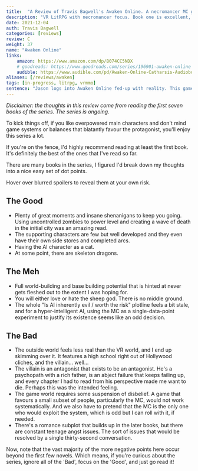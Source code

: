 ```yaml
---
title:  "A Review of Travis Bagwell's Awaken Online. A necromancer MC games the system as much as he can."
description: "VR LitRPG with necromancer focus. Book one is excellent, so give it a shot and ignore the hate."
date: 2021-12-04
auth: Travis Bagwell
categories: [reviews]
review: C
weight: 37
name: "Awaken Online"
links:
    amazon: https://www.amazon.com/dp/B074CC5NDX
    # goodreads: https://www.goodreads.com/series/196901-awaken-online
    audible: https://www.audible.com/pd/Awaken-Online-Catharsis-Audiobook/B01L7UC1SU
aliases: [/reviews/awaken]
tags: [in-progress, litrpg, vrmmo]
sentence: "Jason logs into Awaken Online fed-up with reality. This game is his ticket to power and freedom."
---
```


*Disclaimer: the thoughts in this review come from reading the first seven books of the series. The series is ongoing.*

To kick things off, if you like overpowered main characters and don't mind game systems or balances that blatantly favour the protagonist, you'll enjoy this series a lot.

If you're on the fence, I'd highly recommend reading at least the first book. It's definitely the best of the ones that I've read so far.

There are many books in the series, I figured I'd break down my thoughts into a nice easy set of dot points.

Hover over blurred spoilers to reveal them at your own risk.

## The Good

* Plenty of great moments and insane shenanigans to keep you going. <span class="spoiler">Using uncontrolled zombies to power level and creating a wave of death in the initial city was an amazing read.</span>
* The supporting characters are few but well developed and they even have their own side stores and completed arcs.
* Having the AI character as a cat.
* At some point, there are skeleton dragons.



## The Meh

* Full world-building and base building potential that is hinted at never gets fleshed out to the extent I was hoping for.
* You will either love or hate the sheep god. There is no middle ground.
* The whole "Is AI inherently evil / worth the risk" plotline feels a bit stale, and for a hyper-intelligent AI, using the MC as a single-data-point experiment to justify its existence seems like an odd decision.


## The Bad

* The outside world feels less real than the VR world, and I end up skimming over it. It features a high school right out of Hollywood cliches, and the villain... well...
* The villain is an antagonist that exists to be an antagonist. He's a psychopath with a rich father, is an abject failure that keeps failing up, and every chapter I had to read from his perspective made me want to die. Perhaps this was the intended feeling.
* The game world requires some suspension of disbelief. A game that favours a small subset of people, particularly the MC, would not work systematically. And we also have to pretend that the MC is the only one who would exploit the system, which is odd but I can roll with it, if needed.
* There's a romance subplot that builds up in the later books, but there are constant teenage angst issues. The sort of issues that would be resolved by a single thirty-second conversation.

Now, note that the vast majority of the more negative points here occur beyond the first few novels. Which means, if you're curious about the series, ignore all of the 'Bad', focus on the 'Good', and just go read it!